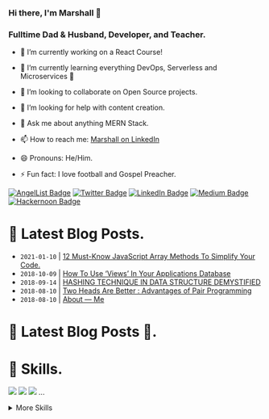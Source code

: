 ### Hi there, I'm Marshall 👋

### Fulltime Dad & Husband, Developer, and Teacher.

<!--
**uimarshall/uimarshall** is a ✨ _special_ ✨ repository because its `README.md` (this file) appears on your GitHub profile.

Here are some ideas to get you started:-->

- 🔭 I’m currently working on a React Course!
- 🌱 I’m currently learning everything DevOps, Serverless and Microservices 🤔
- 👯 I’m looking to collaborate on Open Source projects.
- 🤔 I’m looking for help with content creation.
- 💬 Ask me about anything MERN Stack.
- 📫 How to reach me: [Marshall on LinkedIn](https://www.linkedin.com/in/marshall-akpan/)

- 😄 Pronouns: He/Him.
- ⚡ Fun fact: I love football and Gospel Preacher.

[![AngelList Badge](https://img.shields.io/badge/AngelList-Profile-informational?style=flat&logo=angellist&logoColor=white&color=1CA2F1)](https://angel.co/u/marshall-akpan)
[![Twitter Badge](https://img.shields.io/badge/Twitter-Profile-informational?style=flat&logo=twitter&logoColor=white&color=1CA2F1)](https://twitter.com/uimarshall)
[![LinkedIn Badge](https://img.shields.io/badge/LinkedIn-Profile-informational?style=flat&logo=linkedin&logoColor=white&color=0D76A8)](https://www.linkedin.com/in/marshall-akpan/)
[![Medium Badge](https://img.shields.io/badge/Medium-Profile-informational?style=flat&logo=medium&logoColor=white&color=black)](https://uimarshall.medium.com/)
[![Hackernoon Badge](https://img.shields.io/badge/Hackernoon-Profile-informational?style=flat&logo=hackernoon&logoColor=white&color=black)](https://hackernoon.com/u/uimarshall)

# 📩 Latest Blog Posts.
<!-- BLOG-POST-LIST:START -->
- `2021-01-10` | [12 Must-Know JavaScript Array Methods To Simplify Your Code.](https://medium.com/@uimarshall/12-must-know-javascript-array-methods-to-simplify-your-code-440451c83f38?source=rss-7a35251408cc------2)  
- `2018-10-09` | [How To Use ‘Views’ In Your Applications Database](https://medium.com/@uimarshall/how-to-use-views-in-your-applications-database-fd1744f952bf?source=rss-7a35251408cc------2)  
- `2018-09-14` | [HASHING TECHNIQUE IN DATA STRUCTURE DEMYSTIFIED](https://medium.com/@uimarshall/hashing-technique-in-data-structure-demystified-f0670120f751?source=rss-7a35251408cc------2)  
- `2018-08-10` | [Two Heads Are Better : Advantages of Pair Programming](https://medium.com/@uimarshall/two-heads-are-better-advantages-of-pair-programming-d755b70ff98a?source=rss-7a35251408cc------2)  
- `2018-08-10` | [About — Me](https://medium.com/@uimarshall/about-me-faf8d7b0e042?source=rss-7a35251408cc------2)  

<!-- BLOG-POST-LIST:END -->


# :pushpin: Latest Blog Posts 📌.


# 🦾 Skills.


[](https://img.shields.io/badge/Code-NodeJs-informational?style=flat&logo=node&logoColor=white&color=4AB197)
![](https://img.shields.io/badge/Code-Express-informational?style=flat&logo=express&logoColor=white&color=4AB197)
![](https://img.shields.io/badge/Code-React-informational?style=flat&logo=react&logoColor=white&color=4AB197)
![](https://img.shields.io/badge/Code-MongoDb-informational?style=flat&logo=Mongodb&logoColor=white&color=4AB197)
...

<details>
<summary>More Skills</summary>

[](https://img.shields.io/badge/Style-CSS-informational?style=flat&logo=css3&logoColor=white&color=4AB197)
![](https://img.shields.io/badge/Style-Tailwind-informational?style=flat&logo=Tailwind-CSS&logoColor=white&color=4AB197)
![](https://img.shields.io/badge/Style-Sass-informational?style=flat&logo=Sass&logoColor=white&color=4AB197)
...
</details>



